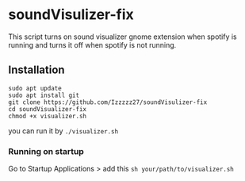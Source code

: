 # soundVisulizer-fix
This script turns on sound visualizer gnome extension when spotify is running and turns it off when spotify is not running.

## Installation
```
sudo apt update
sudo apt install git
git clone https://github.com/Izzzzz27/soundVisulizer-fix
cd soundVisualizer-fix
chmod +x visualizer.sh
```
you can run it by ```./visualizer.sh```

### Running on startup

Go to Startup Applications > add this ```sh your/path/to/visualizer.sh```

